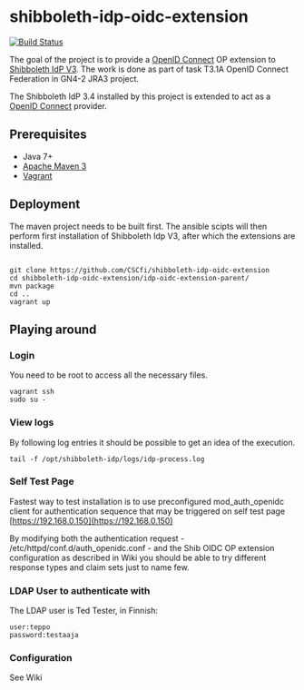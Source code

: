 # shibboleth-idp-oidc-extension

[![Build Status](https://travis-ci.org/CSCfi/shibboleth-idp-oidc-extension.svg?branch=master)](https://travis-ci.org/CSCfi/shibboleth-idp-oidc-extension)

The goal of the project is to provide a [OpenID Connect](http://openid.net/connect/) OP extension to [Shibboleth IdP V3](https://wiki.shibboleth.net/confluence/display/IDP30/Home). The work is done as part of task T3.1A OpenID Connect Federation in GN4-2 JRA3 project.


The Shibboleth IdP 3.4 installed by this project is extended to act as a [OpenID Connect](http://openid.net/connect/) provider.  


## Prerequisites
- Java 7+
- [Apache Maven 3](https://maven.apache.org/)
- [Vagrant](https://www.vagrantup.com/)

## Deployment
The maven project needs to be built first. The ansible scipts will then perform first installation of Shibboleth Idp V3, after which the extensions are installed. 

```

git clone https://github.com/CSCfi/shibboleth-idp-oidc-extension
cd shibboleth-idp-oidc-extension/idp-oidc-extension-parent/
mvn package
cd ..
vagrant up

```

## Playing around

### Login
You need to be root to access all the necessary files. 
```
vagrant ssh
sudo su -
```

### View logs
By following log entries it should be possible to get an idea of the execution.
```
tail -f /opt/shibboleth-idp/logs/idp-process.log
``` 

### Self Test Page
Fastest way to test installation is to use preconfigured mod_auth_openidc client for authentication sequence that may be triggered on self test page [https://192.168.0.150](https://192.168.0.150)

By modifying both the authentication request - /etc/httpd/conf.d/auth_openidc.conf - and the Shib OIDC OP extension configuration as described in Wiki you should be able to try different response types and claim sets just to name few.   

### LDAP User to authenticate with
The LDAP user is Ted Tester, in Finnish:

```
user:teppo
password:testaaja
```

### Configuration
See Wiki

